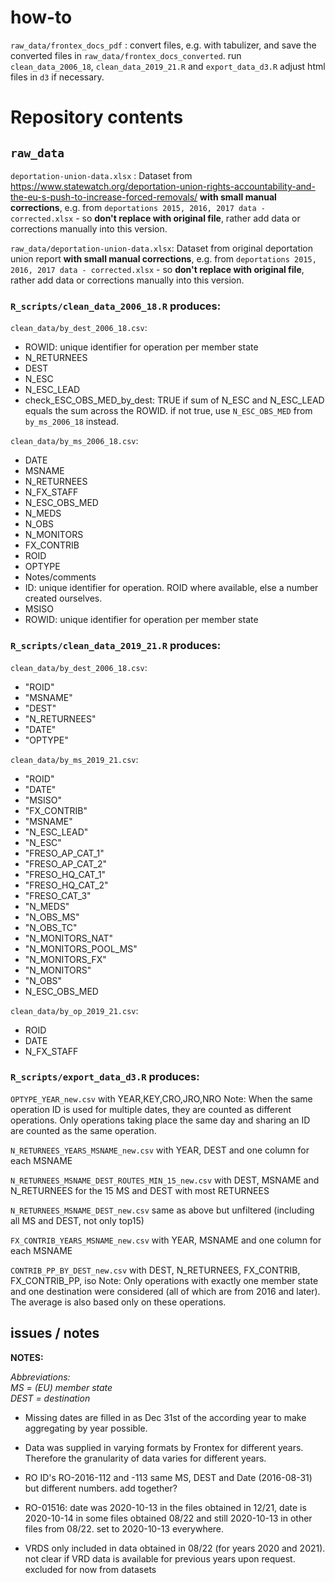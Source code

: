 # how-to

`raw_data/frontex_docs_pdf` : convert files, e.g. with tabulizer, and save the converted files in `raw_data/frontex_docs_converted`.
run `clean_data_2006_18`, `clean_data_2019_21.R` and `export_data_d3.R`
adjust html files in `d3` if necessary.

# Repository contents

## `raw_data`

`deportation-union-data.xlsx` : Dataset from https://www.statewatch.org/deportation-union-rights-accountability-and-the-eu-s-push-to-increase-forced-removals/ **with small manual corrections**, e.g. from `deportations 2015, 2016, 2017 data - corrected.xlsx` - so **don't replace with original file**, rather add data or corrections manually into this version.

`raw_data/deportation-union-data.xlsx`: Dataset from original deportation union report **with small manual corrections**, e.g. from `deportations 2015, 2016, 2017 data - corrected.xlsx` - so **don't replace with original file**, rather add data or corrections manually into this version.

### `R_scripts/clean_data_2006_18.R` produces:

`clean_data/by_dest_2006_18.csv`:
- ROWID: unique identifier for operation per member state
- N_RETURNEES
- DEST
- N_ESC
- N_ESC_LEAD
- check_ESC_OBS_MED_by_dest: TRUE if sum of N_ESC and N_ESC_LEAD equals the sum across the ROWID. if not true, use `N_ESC_OBS_MED` from `by_ms_2006_18` instead.

`clean_data/by_ms_2006_18.csv`:
- DATE
- MSNAME
- N_RETURNEES
- N_FX_STAFF
- N_ESC_OBS_MED
- N_MEDS
- N_OBS
- N_MONITORS
- FX_CONTRIB
- ROID
- OPTYPE
- Notes/comments
- ID: unique identifier for operation. ROID where available, else a number created ourselves.
- MSISO
- ROWID: unique identifier for operation per member state

### `R_scripts/clean_data_2019_21.R` produces:

`clean_data/by_dest_2006_18.csv`:
- "ROID"
- "MSNAME"
- "DEST"
- "N_RETURNEES"
- "DATE"
- "OPTYPE"

`clean_data/by_ms_2019_21.csv`:
- "ROID"
- "DATE"
- "MSISO"
- "FX_CONTRIB"
- "MSNAME"
- "N_ESC_LEAD"
- "N_ESC"
- "FRESO_AP_CAT_1"
- "FRESO_AP_CAT_2"
- "FRESO_HQ_CAT_1"
- "FRESO_HQ_CAT_2"
- "FRESO_CAT_3"
- "N_MEDS"
- "N_OBS_MS"
- "N_OBS_TC"
- "N_MONITORS_NAT"
- "N_MONITORS_POOL_MS"
- "N_MONITORS_FX"
- "N_MONITORS"
- "N_OBS"
- N_ESC_OBS_MED

`clean_data/by_op_2019_21.csv`:
- ROID
- DATE
- N_FX_STAFF

### `R_scripts/export_data_d3.R` produces:

`OPTYPE_YEAR_new.csv` with YEAR,KEY,CRO,JRO,NRO
Note: When the same operation ID is used for multiple dates, they are counted as different operations. Only operations taking place the same day and sharing an ID are counted as the same operation.

`N_RETURNEES_YEARS_MSNAME_new.csv` with YEAR, DEST and one column for each MSNAME

`N_RETURNEES_MSNAME_DEST_ROUTES_MIN_15_new.csv` with DEST, MSNAME and N_RETURNEES for the 15 MS and DEST with most RETURNEES

`N_RETURNEES_MSNAME_DEST_new.csv` same as above but unfiltered (including all MS and DEST, not only top15)

`FX_CONTRIB_YEARS_MSNAME_new.csv` with YEAR, MSNAME and one column for each MSNAME

`CONTRIB_PP_BY_DEST_new.csv` with DEST, N_RETURNEES, FX_CONTRIB, FX_CONTRIB_PP, iso
Note: Only operations with exactly one member state and one destination were considered (all of which are from 2016 and later). The average is also based only on these operations.

##  issues / notes

**NOTES:**

*Abbreviations:*  
*MS = (EU) member state*  
*DEST = destination*  

- Missing dates are filled in as Dec 31st of the according year to make aggregating by year possible.
- Data was supplied in varying formats by Frontex for different years. Therefore the granularity of data varies for different years.

- RO ID's RO-2016-112 and -113 same MS, DEST and Date (2016-08-31) but different numbers. add together?
- RO-01516: date was 2020-10-13 in the files obtained in 12/21, date is 2020-10-14 in some files obtained 08/22 and still 2020-10-13 in other files from 08/22. set to 2020-10-13 everywhere.
- VRDS only included in data obtained in 08/22 (for years 2020 and 2021). not clear if VRD data is available for previous years upon request. excluded for now from datasets
